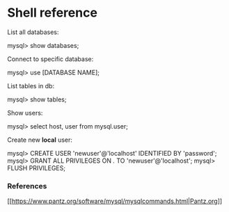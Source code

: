 
# Shell reference

List all databases:

  mysql> show databases;

Connect to specific database:

  mysql> use [DATABASE NAME];

List tables in db:

  mysql> show tables;

Show users:

  mysql> select host, user from mysql.user;


Create new __local__ user:

  mysql> CREATE USER 'newuser'@'localhost' IDENTIFIED BY 'password';
  mysql> GRANT ALL PRIVILEGES ON *.* TO 'newuser'@'localhost';
  mysql> FLUSH PRIVILEGES;


### References

[[https://www.pantz.org/software/mysql/mysqlcommands.html|Pantz.org]]